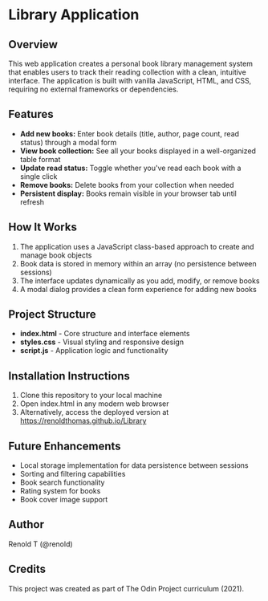 # Library Application

## Overview
This web application creates a personal book library management system that enables users to track their reading collection with a clean, intuitive interface. The application is built with vanilla JavaScript, HTML, and CSS, requiring no external frameworks or dependencies.

## Features
- **Add new books:** Enter book details (title, author, page count, read status) through a modal form
- **View book collection:** See all your books displayed in a well-organized table format
- **Update read status:** Toggle whether you've read each book with a single click
- **Remove books:** Delete books from your collection when needed
- **Persistent display:** Books remain visible in your browser tab until refresh

## How It Works
1. The application uses a JavaScript class-based approach to create and manage book objects
2. Book data is stored in memory within an array (no persistence between sessions)
3. The interface updates dynamically as you add, modify, or remove books
4. A modal dialog provides a clean form experience for adding new books

## Project Structure
- **index.html** - Core structure and interface elements
- **styles.css** - Visual styling and responsive design
- **script.js** - Application logic and functionality

## Installation Instructions
1. Clone this repository to your local machine
2. Open index.html in any modern web browser
3. Alternatively, access the deployed version at https://renoldthomas.github.io/Library

## Future Enhancements
- Local storage implementation for data persistence between sessions
- Sorting and filtering capabilities
- Book search functionality
- Rating system for books
- Book cover image support

## Author
Renold T (@renold)

## Credits
This project was created as part of The Odin Project curriculum (2021).